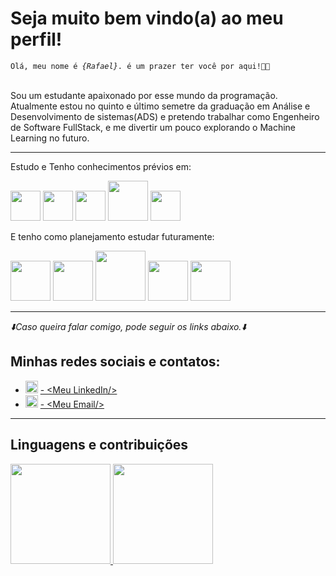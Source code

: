 <h1>Seja muito bem vindo(a) ao meu perfil!</h1>
<code>Olá, meu nome é <em>{Rafael}</em>. é um prazer ter você por aqui!&#x1F44B;&#x1F603;</code><br><br>
<p>Sou um estudante apaixonado por esse mundo da programação. Atualmente estou no quinto e último semetre da graduação em Análise e Desenvolvimento de sistemas(ADS) e pretendo trabalhar como Engenheiro de Software FullStack, e me divertir um pouco explorando o Machine Learning no futuro.</p>
<hr>
<div>
  <p>Estudo e Tenho conhecimentos prévios em:</p>
  <img id="HTML5" src="https://cdn.jsdelivr.net/gh/devicons/devicon/icons/html5/html5-plain-wordmark.svg"  style="width: 3rem;">
  <img id="CSS3" src="https://cdn.jsdelivr.net/gh/devicons/devicon/icons/css3/css3-plain-wordmark.svg" style="width: 3rem;">
  <img id="JavaScript" src="https://cdn.jsdelivr.net/gh/devicons/devicon/icons/javascript/javascript-original.svg" style="width: 3rem;">
  <img id="Node" src="https://img.icons8.com/?size=512&id=54087&format=png" style="width: 4rem;">
  <img id="Python" src="https://cdn.jsdelivr.net/gh/devicons/devicon/icons/python/python-original.svg" style="width: 3rem;">
  

  <p>E tenho como planejamento estudar futuramente:</p>
  <img id="React" src="https://cdn.jsdelivr.net/gh/devicons/devicon/icons/react/react-original-wordmark.svg" style="width: 4rem;">
  <img id="TypeScript" src="https://creazilla-store.fra1.digitaloceanspaces.com/icons/3254474/typescript-icon-icon-md.png" style="width: 4rem">
  <img id="Oracle" src="https://thumbs.dreamstime.com/b/logotipo-de-oracle-129286921.jpg" style="width: 5rem">
  <img id="AWS" src="https://images2.crunchbase.com/image/upload/c_lpad,h_256,w_256,f_auto,q_auto:eco,dpr_1/r4wsu8rl4jvpjydbhooy" style="width: 4rem">
  <img id="Sass" src="https://cdn.jsdelivr.net/gh/devicons/devicon/icons/sass/sass-original.svg" style="width: 4rem">
</div>
<hr>
<div>
     <I>&#x2B07;&#xFE0F;Caso queira falar comigo, pode seguir os links abaixo.&#x2B07;&#xFE0F;</I>
     <h2>Minhas redes sociais e contatos:</h2>
     <ul>
          <li>
               <img src="https://cdn.jsdelivr.net/gh/devicons/devicon/icons/linkedin/linkedin-original.svg" style="width:20px;">
               <a href="https://www.linkedin.com/in/rafaell-p-duque/" target="_blank"> - &lt;Meu LinkedIn/&gt;</a>
          </li>
          <li>
                <img src="https://comtele.com.br/wp-content/uploads/2021/08/7969340901574338609-512.png" style="width: 20px">
                <a href="mailto:rafaellduque049@gmail.com"> - &lt;Meu Email/&gt;</a>
          </li>
     </ul>
</div>
<hr>
<div>
  <h2>Linguagens e contribuições</h2>
  <a href="https://github.com/RafaelDuque049">
  <img height="160em" src="https://github-readme-stats.vercel.app/api/top-langs/?username=RafaelDuque049&layout=compact&langs_count=7&theme=dracula"/>
  <img height="160em" src="https://github-readme-stats.vercel.app/api?username=RafaelDuque049&show_icons=true&theme=dracula&include_all_commits=true&count_private=true"/>
</div>

<!---
RafaelDuque049/RafaelDuque049 is a ✨ special ✨ repository because its `README.md` (this file) appears on your GitHub profile.
You can click the Preview link to take a look at your changes.
--->
